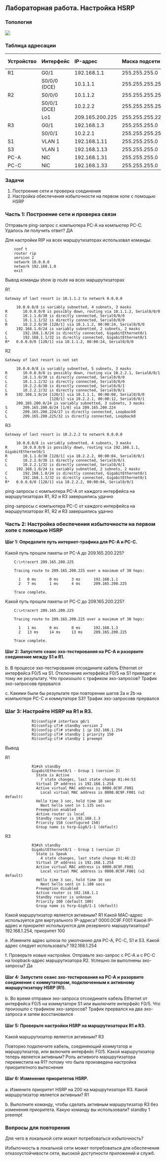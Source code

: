 ## Лабораторная работа. Настройка HSRP

### Топология

![](topology.png)

### Таблица адресации

|Устройство	|Интерфейс   |IP-адрес	     |Маска подсети  |Шлюз по умолчанию |
|:----------|:-----------|:--------------|:--------------|:-----------------|
| R1        |G0/1   	   |192.168.1.1    |255.255.255.0  | -                |
|	          |S0/0/0 (DCE)|10.1.1.1       |255.255.255.252| -                |
| R2        |S0/0/0 	   |10.1.1.2       |255.255.255.252| -                |
|           |S0/0/1 (DCE)|10.2.2.2       |255.255.255.252| -                |
|  	        |Lo1         |209.165.200.225|255.255.255.224| -                |
| R3        |G0/1   	   |192.168.1.3    |255.255.255.0  | -                |
|	          |S0/0/1      |10.2.2.1       |255.255.255.252| -                |
| S1        |VLAN 1      |192.168.1.11   |255.255.255.0  | 192.168.1.1      |
| S3        |VLAN 1      |192.168.1.13   |255.255.255.0  | 192.168.1.3      |
| PC-A      |NIC         |192.168.1.31   |255.255.255.0  | 192.168.1.1      |
| PC-C      |NIC         |192.168.1.33   |255.255.255.0  | 192.168.1.3      |


### Задачи

1. Построение сети и проверка соединения
2. Настройка обеспечения избыточности на первом хопе с помощью HSRP

### Часть 1:	Построение сети и проверка связи

Отправьте ping-запрос с компьютера PC-A на компьютер PC-C. Удалось ли получить ответ? ДА

Для настройки RIP на всех маршрутизаторах использовал команды:

        conf t
        router rip
        version 2
        network 10.0.0.0
        network 192.168.1.0
        exit

Вывод команды show ip route на всех маршрутизаторах

R1

    Gateway of last resort is 10.1.1.2 to network 0.0.0.0

         10.0.0.0/8 is variably subnetted, 4 subnets, 3 masks
    R       10.0.0.0/8 is possibly down, routing via 10.1.1.2, Serial0/0/0
    C       10.1.1.0/30 is directly connected, Serial0/0/0
    L       10.1.1.1/32 is directly connected, Serial0/0/0
    R       10.2.2.0/30 [120/1] via 10.1.1.2, 00:00:24, Serial0/0/0
         192.168.1.0/24 is variably subnetted, 2 subnets, 2 masks
    C       192.168.1.0/24 is directly connected, GigabitEthernet0/1
    L       192.168.1.1/32 is directly connected, GigabitEthernet0/1
    R*   0.0.0.0/0 [120/1] via 10.1.1.2, 00:00:24, Serial0/0/0
    
R2

    Gateway of last resort is not set

         10.0.0.0/8 is variably subnetted, 5 subnets, 3 masks
    R       10.0.0.0/8 is possibly down, routing via 10.2.2.1, Serial0/0/1
    C       10.1.1.0/30 is directly connected, Serial0/0/0
    L       10.1.1.2/32 is directly connected, Serial0/0/0
    C       10.2.2.0/30 is directly connected, Serial0/0/1
    L       10.2.2.2/32 is directly connected, Serial0/0/1
    R    192.168.1.0/24 [120/1] via 10.1.1.1, 00:00:08, Serial0/0/0
                        [120/1] via 10.2.2.1, 00:00:12, Serial0/0/1
         209.165.200.0/24 is variably subnetted, 3 subnets, 3 masks
    S       209.165.200.0/24 [1/0] via 209.165.200.224
    C       209.165.200.224/27 is directly connected, Loopback0
    L       209.165.200.225/32 is directly connected, Loopback0

R3

    Gateway of last resort is 10.2.2.2 to network 0.0.0.0

         10.0.0.0/8 is variably subnetted, 4 subnets, 3 masks
    R       10.0.0.0/8 is possibly down, routing via 192.168.1.1, GigabitEthernet0/1
    R       10.1.1.0/30 [120/1] via 10.2.2.2, 00:00:04, Serial0/0/1
    C       10.2.2.0/30 is directly connected, Serial0/0/1
    L       10.2.2.1/32 is directly connected, Serial0/0/1
         192.168.1.0/24 is variably subnetted, 2 subnets, 2 masks
    C       192.168.1.0/24 is directly connected, GigabitEthernet0/1
    L       192.168.1.3/32 is directly connected, GigabitEthernet0/1
    R*   0.0.0.0/0 [120/1] via 10.2.2.2, 00:00:04, Serial0/0/1
    
ping-запросы с компьютера PC-A от каждого интерфейса на маршрутизаторах R1, R2 и R3 завершились удачно

ping-запросы с компьютера PC-C от каждого интерфейса на маршрутизаторах R1, R2 и R3 завершились удачно

### Часть 2:	Настройка обеспечения избыточности на первом хопе с помощью HSRP

#### Шаг 1:	Определите путь интернет-трафика для PC-A и PC-C.

Какой путь прошли пакеты от PC-A до 209.165.200.225? 

        C:\>tracert 209.165.200.225

        Tracing route to 209.165.200.225 over a maximum of 30 hops: 

          1   0 ms      0 ms      3 ms      192.168.1.1
          2   7 ms      1 ms      4 ms      209.165.200.225

        Trace complete.
        
Какой путь прошли пакеты от PC-C до 209.165.200.225?        
        
        C:\>tracert 209.165.200.225

        Tracing route to 209.165.200.225 over a maximum of 30 hops: 

          1   1 ms      0 ms      0 ms      192.168.1.3
          2   13 ms     14 ms     13 ms     209.165.200.225

        Trace complete.

#### Шаг 2:	Запустите сеанс эхо-тестирования на PC-A и разорвите соединение между S1 и R1.

b.	В процессе эхо-тестирования отсоедините кабель Ethernet от интерфейса F0/5 на S1. Отключение интерфейса F0/5 на S1 приведет к тому же результату.
Что произошло с трафиком эхо-запросов? Трафик эхо-запросовв прервался

c.	Какими были бы результате при повторении шагов 2a и 2b на компьютере PC-C и коммутаторе S3? Трафик эхо-запросовв прервался

### Шаг 3:	Настройте HSRP на R1 и R3.

                R1(config)# interface g0/1
                R1(config-if)# standby version 2
                R1(config-if)# standby 1 ip 192.168.1.254
                R1(config-if)# standby 1 priority 150
                R1(config-if)# standby 1 preempt

Вывод

R1

                R1#sh standby 
                GigabitEthernet0/1 - Group 1 (version 2)
                  State is Active
                    7 state changes, last state change 01:44:53
                  Virtual IP address is 192.168.1.254
                  Active virtual MAC address is 0000.0C9F.F001
                    Local virtual MAC address is 0000.0C9F.F001 (v2 default)
                  Hello time 3 sec, hold time 10 sec
                    Next hello sent in 1.135 secs
                  Preemption enabled
                  Active router is local
                  Standby router is 192.168.1.3
                  Priority 150 (configured 150)
                  Group name is hsrp-Gig0/1-1 (default)
                  
R3
 
                R3#sh standby 
                GigabitEthernet0/1 - Group 1 (version 2)
                  State is Speak
                    4 state changes, last state change 01:46:22
                  Virtual IP address is 192.168.1.254
                  Active virtual MAC address is 0000.0C9F.F001
                    Local virtual MAC address is 0000.0C9F.F001 (v2 default)
                  Hello time 3 sec, hold time 10 sec
                    Next hello sent in 1.180 secs
                  Preemption disabled
                  Active router is 192.168.1.1
                  Standby router is unknown
                  Priority 100 (default 100)
                  Group name is hsrp-Gig0/1-1 (default)  
                  
Какой маршрутизатор является активным? R1
Какой MAC-адрес используется для виртуального IP-адреса? 0000.0C9F.F001 
Какой IP-адрес и приоритет используются для резервного маршрутизатора? 192.168.1.254, приоритет 100

e.	Измените адрес шлюза по умолчанию для PC-A, PC-C, S1 и S3. Какой адрес следует использовать? 192.168.1.254

f.	Проверьте новые настройки. Отправьте эхо-запрос с PC-A и с PC-C на loopback-адрес маршрутизатора R2. Успешно ли выполнены эхо-запросы? Да

#### Шаг 4:	Запустите сеанс эхо-тестирования на PC-A и разорвите соединение с коммутатором, подключенным к активному маршрутизатору HSRP (R1).

b.	Во время отправки эхо-запроса отсоедините кабель Ethernet от интерфейса F0/5 на коммутаторе S1 или выключите интерфейс F0/5.
Что произошло с трафиком эхо-запросов? Трафик прервался на два эхо-запроса и затем восстановился


#### Шаг 5:	Проверьте настройки HSRP на маршрутизаторах R1 и R3.

Какой маршрутизатор является активным? R3

Повторно подключите кабель, соединяющий коммутатор и маршрутизатор, или включите интерфейс F0/5. Какой маршрутизатор теперь является активным? Роль активного маршрутизатора переместила на R1? потому что была произведена настройка приоритетного вытеснения

#### Шаг 6:	Изменение приоритетов HSRP.

a.	Измените приоритет HSRP на 200 на маршрутизаторе R3. Какой маршрутизатор является активным? R1

b.	Выполните команду, чтобы сделать активным маршрутизатор R3 без изменения приоритета. Какую команду вы использовали? standby 1 preempt

### Вопросы для повторения
Для чего в локальной сети может потребоваться избыточность?

Избыточность в локальной сети может потребоваться для обеспечения отказоустойчивости сети, высокой доступности приложений и служб.
